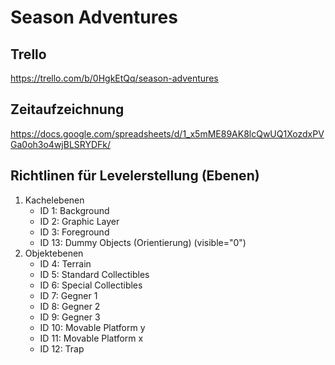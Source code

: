 # Season Adventures

## Trello
https://trello.com/b/0HgkEtQq/season-adventures

## Zeitaufzeichnung
https://docs.google.com/spreadsheets/d/1_x5mME89AK8lcQwUQ1XozdxPVGa0oh3o4wjBLSRYDFk/

## Richtlinen für Levelerstellung (Ebenen)

1. Kachelebenen
    * ID 1: Background
    * ID 2: Graphic Layer
    * ID 3: Foreground
    * ID 13: Dummy Objects (Orientierung) (visible="0")
2. Objektebenen
    * ID 4: Terrain
    * ID 5: Standard Collectibles
    * ID 6: Special Collectibles
    * ID 7: Gegner 1
    * ID 8: Gegner 2
    * ID 9: Gegner 3
    * ID 10: Movable Platform y
    * ID 11: Movable Platform x
    * ID 12: Trap
